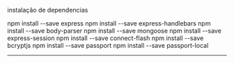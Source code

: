 

instalação de dependencias

npm install --save express
npm install --save express-handlebars
npm install --save body-parser
npm install --save mongoose
npm install --save express-session
npm install --save connect-flash
npm install --save bcryptjs
npm install --save passport
npm install --save passport-local

*******************************
